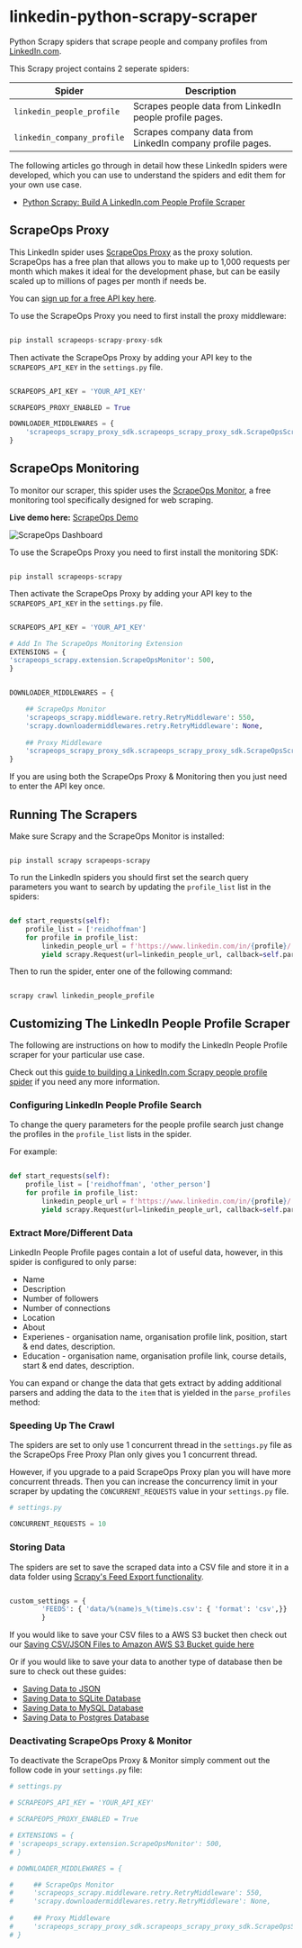 # linkedin-python-scrapy-scraper
Python Scrapy spiders that scrape people and company profiles from [LinkedIn.com](https://www.linkedin.com/). 

This Scrapy project contains 2 seperate spiders:

| Spider  |      Description      |
|----------|-------------|
| `linkedin_people_profile` |  Scrapes people data from LinkedIn people profile pages. | 
| `linkedin_company_profile` |  Scrapes company data from LinkedIn company profile pages. | 


The following articles go through in detail how these LinkedIn spiders were developed, which you can use to understand the spiders and edit them for your own use case.

- [Python Scrapy: Build A LinkedIn.com People Profile Scraper](https://scrapeops.io/python-scrapy-playbook/python-scrapy-linkedin-people-scraper/)

## ScrapeOps Proxy
This LinkedIn spider uses [ScrapeOps Proxy](https://scrapeops.io/proxy-aggregator/) as the proxy solution. ScrapeOps has a free plan that allows you to make up to 1,000 requests per month which makes it ideal for the development phase, but can be easily scaled up to millions of pages per month if needs be.

You can [sign up for a free API key here](https://scrapeops.io/app/register/main).

To use the ScrapeOps Proxy you need to first install the proxy middleware:

```python

pip install scrapeops-scrapy-proxy-sdk

```

Then activate the ScrapeOps Proxy by adding your API key to the `SCRAPEOPS_API_KEY` in the ``settings.py`` file.

```python

SCRAPEOPS_API_KEY = 'YOUR_API_KEY'

SCRAPEOPS_PROXY_ENABLED = True

DOWNLOADER_MIDDLEWARES = {
    'scrapeops_scrapy_proxy_sdk.scrapeops_scrapy_proxy_sdk.ScrapeOpsScrapyProxySdk': 725,
}

```


## ScrapeOps Monitoring
To monitor our scraper, this spider uses the [ScrapeOps Monitor](https://scrapeops.io/monitoring-scheduling/), a free monitoring tool specifically designed for web scraping. 

**Live demo here:** [ScrapeOps Demo](https://scrapeops.io/app/login/demo) 

![ScrapeOps Dashboard](https://scrapeops.io/assets/images/scrapeops-promo-286a59166d9f41db1c195f619aa36a06.png)

To use the ScrapeOps Proxy you need to first install the monitoring SDK:

```

pip install scrapeops-scrapy

```


Then activate the ScrapeOps Proxy by adding your API key to the `SCRAPEOPS_API_KEY` in the ``settings.py`` file.

```python

SCRAPEOPS_API_KEY = 'YOUR_API_KEY'

# Add In The ScrapeOps Monitoring Extension
EXTENSIONS = {
'scrapeops_scrapy.extension.ScrapeOpsMonitor': 500, 
}


DOWNLOADER_MIDDLEWARES = {

    ## ScrapeOps Monitor
    'scrapeops_scrapy.middleware.retry.RetryMiddleware': 550,
    'scrapy.downloadermiddlewares.retry.RetryMiddleware': None,
    
    ## Proxy Middleware
    'scrapeops_scrapy_proxy_sdk.scrapeops_scrapy_proxy_sdk.ScrapeOpsScrapyProxySdk': 725,
}

```

If you are using both the ScrapeOps Proxy & Monitoring then you just need to enter the API key once.


## Running The Scrapers
Make sure Scrapy and the ScrapeOps Monitor is installed:

```

pip install scrapy scrapeops-scrapy

```

To run the LinkedIn spiders you should first set the search query parameters you want to search by updating the `profile_list` list in the spiders:

```python

def start_requests(self):
    profile_list = ['reidhoffman']
    for profile in profile_list:
        linkedin_people_url = f'https://www.linkedin.com/in/{profile}/' 
        yield scrapy.Request(url=linkedin_people_url, callback=self.parse_profile, meta={'profile': profile, 'linkedin_url': linkedin_people_url})


```

Then to run the spider, enter one of the following command:

```

scrapy crawl linkedin_people_profile

```


## Customizing The LinkedIn People Profile Scraper
The following are instructions on how to modify the LinkedIn People Profile scraper for your particular use case.

Check out this [guide to building a LinkedIn.com Scrapy people profile spider](https://scrapeops.io/python-scrapy-playbook/python-scrapy-linkedin-people-scraper//) if you need any more information.

### Configuring LinkedIn People Profile Search
To change the query parameters for the people profile search just change the profiles in the `profile_list` lists in the spider.

For example:

```python

def start_requests(self):
    profile_list = ['reidhoffman', 'other_person']
    for profile in profile_list:
        linkedin_people_url = f'https://www.linkedin.com/in/{profile}/' 
        yield scrapy.Request(url=linkedin_people_url, callback=self.parse_profile, meta={'profile': profile, 'linkedin_url': linkedin_people_url})

```

### Extract More/Different Data
LinkedIn People Profile pages contain a lot of useful data, however, in this spider is configured to only parse:

- Name
- Description
- Number of followers
- Number of connections
- Location
- About
- Experienes - organisation name, organisation profile link, position, start & end dates, description.
- Education - organisation name, organisation profile link, course details, start & end dates, description.

You can expand or change the data that gets extract by adding additional parsers and adding the data to the `item` that is yielded in the `parse_profiles` method:


### Speeding Up The Crawl
The spiders are set to only use 1 concurrent thread in the ``settings.py`` file as the ScrapeOps Free Proxy Plan only gives you 1 concurrent thread.

However, if you upgrade to a paid ScrapeOps Proxy plan you will have more concurrent threads. Then you can increase the concurrency limit in your scraper by updating the `CONCURRENT_REQUESTS` value in your ``settings.py`` file.

```python
# settings.py

CONCURRENT_REQUESTS = 10

```

### Storing Data
The spiders are set to save the scraped data into a CSV file and store it in a data folder using [Scrapy's Feed Export functionality](https://docs.scrapy.org/en/latest/topics/feed-exports.html).

```python

custom_settings = {
        'FEEDS': { 'data/%(name)s_%(time)s.csv': { 'format': 'csv',}}
        }

```

If you would like to save your CSV files to a AWS S3 bucket then check out our [Saving CSV/JSON Files to Amazon AWS S3 Bucket guide here](https://scrapeops.io//python-scrapy-playbook/scrapy-save-aws-s3)

Or if you would like to save your data to another type of database then be sure to check out these guides:

- [Saving Data to JSON](https://scrapeops.io/python-scrapy-playbook/scrapy-save-json-files)
- [Saving Data to SQLite Database](https://scrapeops.io/python-scrapy-playbook/scrapy-save-data-sqlite)
- [Saving Data to MySQL Database](https://scrapeops.io/python-scrapy-playbook/scrapy-save-data-mysql)
- [Saving Data to Postgres Database](https://scrapeops.io/python-scrapy-playbook/scrapy-save-data-postgres)

### Deactivating ScrapeOps Proxy & Monitor
To deactivate the ScrapeOps Proxy & Monitor simply comment out the follow code in your `settings.py` file:

```python
# settings.py

# SCRAPEOPS_API_KEY = 'YOUR_API_KEY'

# SCRAPEOPS_PROXY_ENABLED = True

# EXTENSIONS = {
# 'scrapeops_scrapy.extension.ScrapeOpsMonitor': 500, 
# }

# DOWNLOADER_MIDDLEWARES = {

#     ## ScrapeOps Monitor
#     'scrapeops_scrapy.middleware.retry.RetryMiddleware': 550,
#     'scrapy.downloadermiddlewares.retry.RetryMiddleware': None,
    
#     ## Proxy Middleware
#     'scrapeops_scrapy_proxy_sdk.scrapeops_scrapy_proxy_sdk.ScrapeOpsScrapyProxySdk': 725,
# }



```

